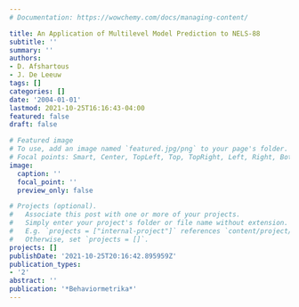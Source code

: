 ```yaml
---
# Documentation: https://wowchemy.com/docs/managing-content/

title: An Application of Multilevel Model Prediction to NELS-88
subtitle: ''
summary: ''
authors:
- D. Afshartous
- J. De Leeuw
tags: []
categories: []
date: '2004-01-01'
lastmod: 2021-10-25T16:16:43-04:00
featured: false
draft: false

# Featured image
# To use, add an image named `featured.jpg/png` to your page's folder.
# Focal points: Smart, Center, TopLeft, Top, TopRight, Left, Right, BottomLeft, Bottom, BottomRight.
image:
  caption: ''
  focal_point: ''
  preview_only: false

# Projects (optional).
#   Associate this post with one or more of your projects.
#   Simply enter your project's folder or file name without extension.
#   E.g. `projects = ["internal-project"]` references `content/project/deep-learning/index.md`.
#   Otherwise, set `projects = []`.
projects: []
publishDate: '2021-10-25T20:16:42.895959Z'
publication_types:
- '2'
abstract: ''
publication: '*Behaviormetrika*'
---
```

